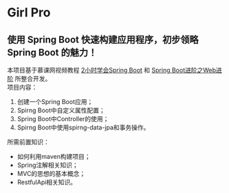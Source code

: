 # Girl Pro
## 使用 Spring Boot 快速构建应用程序，初步领略 Spring Boot 的魅力！
本项目基于慕课网视频教程 [2小时学会Spring Boot](https://www.imooc.com/comment/767) 和 [Spring Boot进阶之Web进阶](https://www.imooc.com/learn/810) 所整合开发。
</br>
项目内容：
1. 创建一个Spring Boot应用；
2. Spirng Boot中自定义属性配置； 
3. Spring Boot中Controller的使用； 
4. Spirng Boot中使用spirng-data-jpa和事务操作。

所需前置知识：
* 如何利用maven构建项目；
* Spring注解相关知识；
* MVC的思想的基本概念； 
* RestfulApi相关知识。
